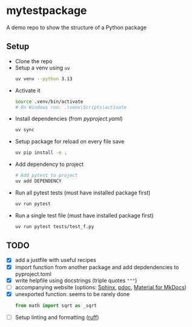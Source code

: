 # mytestpackage

A demo repo to show the structure of a Python package

## Setup

* Clone the repo
* Setup a venv using `uv`
  ```sh
  uv venv --python 3.13
  ```
* Activate it
  ```sh
  source .venv/bin/activate
  # On Windows run: .\venv\Scripts\activate
  ```
* Install dependencies (from _pyproject.yaml_)
  ```sh
  uv sync
  ```
* Setup package for reload on every file save
  ```sh
  uv pip install -e .
  ```
* Add dependency to project
  ```sh
  # Add pytest to project
  uv add DEPENDENCY
  ```
* Run all pytest tests (must have installed package first)
  ```sh
  uv run pytest
  ```
* Run a single test file (must have installed package first)
  ```sh
  uv run pytest tests/test_f.py
  ```

## TODO

- [x] add a justfile with useful recipes
- [x] import function from another package and add depdendencies to pyproject.toml
- [x] write helpfile using docstrings (triple quotes `"""`)
- [ ] accompanying website (options: [Sphinx](https://www.sphinx-doc.org/en/master/), [pdoc](https://pdoc.dev/), [Material for MkDocs](https://squidfunk.github.io/mkdocs-material/))
- [x] unexported function: seems to be rarely done
  ```python
  from math import sqrt as _sqrt
  ```
- [ ] Setup linting and formatting ([ruff](https://docs.astral.sh/ruff/))

